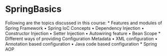 # SpringBasics
Following are the topics discussed in this course:
     * Features and modules of Spring Framework
          •	Spring IoC Concepts
          •	Dependency Injection
          •	Constructor Injection
          •	Setter Injection
          •	Autowiring feature
          •	Bean Scope
     * Different ways of providing Configuration Metadata
          •	 XML configuration
          •	 Annotation based configuration
          •	 Java code based configuration
     * Spring AOP

